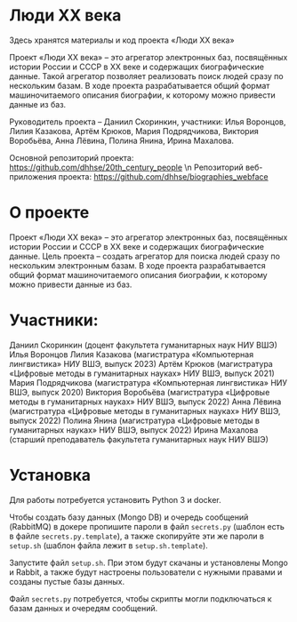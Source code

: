 # Люди XX века
Здесь хранятся материалы и код проекта «Люди XX века»

Проект «Люди XX века» – это агрегатор электронных баз, посвящённых истории России и СССР в XX веке и содержащих биографические данные. Такой агрегатор позволяет реализовать поиск людей сразу по нескольким базам. В ходе проекта разрабатывается общий формат машиночитаемого описания биографии, к которому можно привести данные из баз. 

Руководитель проекта – Даниил Скоринкин, участники: Илья Воронцов, Лилия Казакова, Артём Крюков, Мария Подрядчикова, Виктория Воробьёва, Анна Лёвина, Полина Янина, Ирина Махалова.

Основной репозиторий проекта: https://github.com/dhhse/20th_century_people \n
Репозиторий веб-приложения проекта: https://github.com/dhhse/biographies_webface

# О проекте
Проект «Люди XX века» – это агрегатор электронных баз, посвящённых истории России и СССР в XX веке и содержащих биографические данные.
Цель проекта – создать агрегатор для поиска людей сразу по нескольким электронным базам. В ходе проекта разрабатывается общий формат машиночитаемого описания биографии, к которому можно привести данные из баз. 

# Участники:
Даниил Скоринкин (доцент факультета гуманитарных наук НИУ ВШЭ)
Илья Воронцов
Лилия Казакова (магистратура «Компьютерная лингвистика» НИУ ВШЭ, выпуск 2023)
Артём Крюков (магистратура «Цифровые методы в гуманитарных науках» НИУ ВШЭ, выпуск 2021)
Мария Подрядчикова (магистратура «Компьютерная лингвистика» НИУ ВШЭ, выпуск 2020)
Виктория Воробьёва (магистратура «Цифровые методы в гуманитарных науках» НИУ ВШЭ, выпуск 2022)
Анна Лёвина (магистратура «Цифровые методы в гуманитарных науках» НИУ ВШЭ, выпуск 2022)
Полина Янина (магистратура «Цифровые методы в гуманитарных науках» НИУ ВШЭ, выпуск 2022)
Ирина Махалова (старший преподаватель факультета гуманитарных наук НИУ ВШЭ)

# Установка
Для работы потребуется установить Python 3 и docker.

Чтобы создать базу данных (Mongo DB) и очередь сообщений (RabbitMQ) в докере пропишите пароли
в файл `secrets.py` (шаблон есть в файле `secrets.py.template`), а также скопируйте эти же
пароли в `setup.sh` (шаблон файла лежит в `setup.sh.template`).

Запустите файл `setup.sh`. При этом будут скачаны и установлены Mongo и Rabbit, а также
будут настроены пользователи с нужными правами и созданы пустые базы данных.

Файл `secrets.py` потребуется, чтобы скрипты могли подключаться к базам данных и очередям сообщений.
